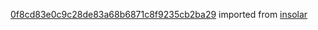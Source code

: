 [0f8cd83e0c9c28de83a68b6871c8f9235cb2ba29](https://github.com/insolar/insolar/commit/0f8cd83e0c9c28de83a68b6871c8f9235cb2ba29) imported from [insolar](https://github.com/insolar/insolar)
